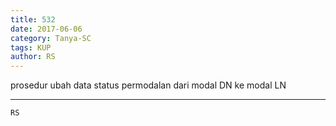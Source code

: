 ```yaml
---
title: 532
date: 2017-06-06
category: Tanya-SC
tags: KUP
author: RS
---
```


prosedur ubah data status permodalan dari modal DN ke modal LN

---



`RS`
